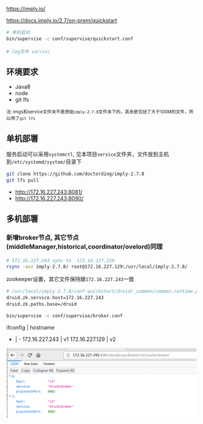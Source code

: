 
https://imply.io/

https://docs.imply.io/2.7/on-prem/quickstart

```bash
# 单机启动
bin/supervise -c conf/supervise/quickstart.conf

# log文件 var/sv/
```

## 环境要求

* Java8
* node
* git lfs

<small>注: imgs和service文件夹不是原始`imply-2.7.8`文件夹下的，其余是包括了大于100M的文件，所以用了`git lfs`</small>

## 单机部署

服务启动可以采用`systemctl`, 见本项目`service`文件夹，文件放到主机到`/etc/systemd/system/`目录下

```bash
git clone https://github.com/doctording/imply-2.7.8
git lfs pull
```

* http://172.16.227.243:8081/
* http://172.16.227.243:8090/

## 多机部署

### 新增broker节点, 其它节点(middleManager,historical,coordinator/ovelord)同理

```bash
# 172.16.227.243 sync to  172.16.227.129
rsync -avz imply-2.7.8/ root@172.16.227.129:/usr/local/imply-2.7.8/
```

zookeeper设置，其它文件保持跟`172.16.227.243`一致

```bash
# /usr/local/imply-2.7.8/conf-quickstart/druid/_common/common.runtime.properties
druid.zk.service.host=172.16.227.243
druid.zk.paths.base=/druid
```

```bash
bin/supervise -c conf/supervise/broker.conf
```

ifconfig | hostname
- | -
172.16.227.243 | v1
172.16.227.129 | v2

![](./imgs/brokers.png)
